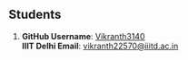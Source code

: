 ## Students

1. **GitHub Username**: [Vikranth3140](https://github.com/Vikranth3140)
    \
    **IIIT Delhi Email**: [vikranth22570@iiitd.ac.in](mailto:vikranth22570@iiitd.ac.in)